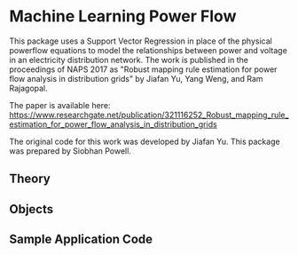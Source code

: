 # Machine Learning Power Flow

This package uses a Support Vector Regression in place of the physical powerflow equations to model the relationships between power and voltage in an electricity distribution network. The work is published in the proceedings of NAPS 2017 as "Robust mapping rule estimation for power flow analysis in distribution grids" by Jiafan Yu, Yang Weng, and Ram Rajagopal. 

The paper is available here: https://www.researchgate.net/publication/321116252_Robust_mapping_rule_estimation_for_power_flow_analysis_in_distribution_grids

The original code for this work was developed by Jiafan Yu. This package was prepared by Siobhan Powell.

## Theory


## Objects


## Sample Application Code
